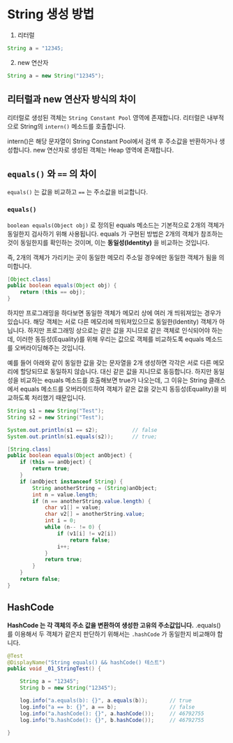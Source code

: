 # String 생성 방법

1. 리터럴
```java
String a = "12345;
```

2. new 연산자
```java
String a = new String("12345");
```

## 리터럴과 new 연산자 방식의 차이
리터럴로 생성된 객체는 `String Constant Pool` 영역에 존재합니다. 리터럴은 내부적으로 String의 `intern()` 메소드를 호출합니다.

intern()은 해당 문자열이 String Constant Pool에서 검색 후 주소값을 반환하거나 생성합니다. new 연산자로 생성된 객체는 Heap 영역에 존재합니다.

## `equals()` 와 `==` 의 차이
`equals()` 는 값을 비교하고 `==` 는 주소값을 비교합니다.

### `equals()`

`boolean equals(Object obj)` 로 정의된 equals 메소드는 기본적으로 2개의 객체가 동일한지 검사하기 위해 사용됩니다. equals 가 구현된 방법은 2개의 객체가 참조하는 것이 동일한지를 확인하는 것이며, 이는 **동일성(Identity)** 을 비교하는 것입니다.

즉, 2개의 객체가 가리키는 곳이 동일한 메모리 주소일 경우에만 동일한 객체가 됨을 의미합니다.

```java
[Object.class]
public boolean equals(Object obj) {
    return (this == obj);
}
```
하지만 프로그래밍을 하다보면 동일한 객체가 메모리 상에 여러 개 띄워져있는 경우가 있습니다. 해당 객체는 서로 다른 메모리에 띄워져있으므로 동일한(Identity) 객체가 아닙니다. 하지만 프로그래밍 상으로는 같은 값을 지니므로 같은 객체로 인식되어야 하는데, 이러한 동등성(Equality)를 위해 우리는 값으로 객체를 비교하도록 equals 메소드를 오버라이딩해주는 것입니다.

예를 들어 아래와 같이 동일한 값을 갖는 문자열을 2개 생성하면 각각은 서로 다른 메모리에 할당되므로 동일하지 않습니다. 대신 같은 값을 지니므로 동등합니다. 하지만 동일성을 비교하는 equals 메소드를 호출해보면 true가 나오는데, 그 이유는 String 클래스에서 equals 메소드를 오버라이드하여 객체가 같은 값을 갖는지 동등성(Equality)을 비교하도록 처리했기 때문입니다.

```java
String s1 = new String("Test");
String s2 = new String("Test");

System.out.println(s1 == s2);			// false
System.out.println(s1.equals(s2));		// true;

[String.class]
public boolean equals(Object anObject) {
    if (this == anObject) {
        return true;
    }
    if (anObject instanceof String) {
        String anotherString = (String)anObject;
        int n = value.length;
        if (n == anotherString.value.length) {
            char v1[] = value;
            char v2[] = anotherString.value;
            int i = 0;
            while (n-- != 0) {
                if (v1[i] != v2[i])
                    return false;
                i++;
            }
            return true;
        }
    }
    return false;
}
```

## HashCode
**HashCode 는 각 객체의 주소 값을 변환하여 생성한 고유의 주소값입니다.** .equals() 를 이용해서 두 객체가 같은지 판단하기 위해서는 `.hashCode` 가 동일한지 비교해야 합니다.

```java
@Test
@DisplayName("String equals() && hashCode() 테스트")
public void _01_StringTest() {

    String a = "12345";
    String b = new String("12345");

    log.info("a.equals(b): {}", a.equals(b));       // true
    log.info("a == b: {}", a == b);                 // false
    log.info("a.hashCode(): {}", a.hashCode());     // 46792755
    log.info("b.hashCode(): {}", b.hashCode());     // 46792755

}
```